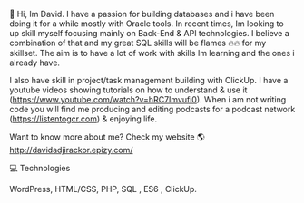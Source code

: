 👋 Hi, Im David. I have a passion for building databases and i have been doing it for a while mostly with Oracle tools. In recent times, Im looking to up skill myself
focusing mainly on Back-End & API technologies. I believe a combination of that and my great SQL skills will be flames 🔥🔥 for my skillset. The aim is to have a lot of work with skills Im learning and the ones i already have. 

I also have skill in project/task management building with ClickUp. I have a youtube videos showing tutorials on how to understand & use it (https://www.youtube.com/watch?v=hRC7Imvufi0). When i am not writing code you will find me producing and editing podcasts for a podcast network (https://listentogcr.com) & enjoying life.

Want to know more about me? Check my website 🌎
http://davidadjirackor.epizy.com/

💻 Technologies 

WordPress, HTML/CSS, PHP, SQL , ES6 , ClickUp.



<!---
davidadjirackor/davidadjirackor is a ✨ special ✨ repository because its `README.md` (this file) appears on your GitHub profile.
You can click the Preview link to take a look at your changes.
--->
